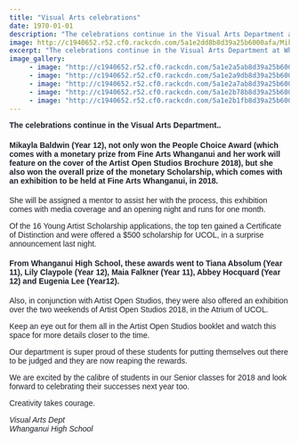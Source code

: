 ```yaml
---
title: "Visual Arts celebrations"
date: 1970-01-01
description: "The celebrations continue in the Visual Arts Department at Whanganui High School..."
image: http://c1940652.r52.cf0.rackcdn.com/5a1e2dd8b8d39a25b6000afa/Mikayla-Baldwin-main-website-photo.jpg
excerpt: "The celebrations continue in the Visual Arts Department at Whanganui High School."
image_gallery:
     - image: "http://c1940652.r52.cf0.rackcdn.com/5a1e2a5ab8d39a25b6000aea/Mikayla-Baldwin-1.jpg"
     - image: "http://c1940652.r52.cf0.rackcdn.com/5a1e2a9db8d39a25b6000aee/Mikayla-Baldwin-3.jpg"
     - image: "http://c1940652.r52.cf0.rackcdn.com/5a1e2a7ab8d39a25b6000aec/Mikayla-Baldwin-2.jpg"
     - image: "http://c1940652.r52.cf0.rackcdn.com/5a1e2b78b8d39a25b6000af8/Tiana-Absolum-cert-of-dist.jpg"
     - image: "http://c1940652.r52.cf0.rackcdn.com/5a1e2b1fb8d39a25b6000af4/Lily-Claypole-cert-of-dist.jpg"
---
```


<p><strong><span style="color: #1d2129; font-family: Helvetica, Arial, sans-serif;">The celebrations continue in the Visual Arts Department..&nbsp;</span></strong></p>
<h4><span style="color: #1d2129; font-family: Helvetica, Arial, sans-serif;">Mikayla Baldwin (Year 12), not only won the People Choice Award (which comes with a monetary prize from Fine Arts Whanganui and her work will feature on the cover of the Artist Open Studios Brochure 2018), but she also won the overall prize of the monetary Scholarship, which comes with an exhibition to be held at Fine Arts Whanganui, in 2018.&nbsp;</span></h4>
<p><span style="color: #1d2129; font-family: Helvetica, Arial, sans-serif;">She will be assigned a mentor to assist her with the process, this exhib</span><span class="text_exposed_show" style="display: inline; font-family: Helvetica, Arial, sans-serif; color: #1d2129;">ition comes with media coverage and an opening night and runs for one month.&nbsp;<br /></span></p>
<p><span class="text_exposed_show" style="display: inline; font-family: Helvetica, Arial, sans-serif; color: #1d2129;">Of the 16 Young Artist Scholarship applications, the top ten gained a Certificate of Distinction and were offered a $500 scholarship for UCOL, in a surprise announcement last night.&nbsp;<br /></span></p>
<h4><span class="text_exposed_show" style="display: inline; font-family: Helvetica, Arial, sans-serif; color: #1d2129;">From Whanganui High School, these awards went to Tiana Absolum (Year 11), Lily Claypole (Year 12), Maia Falkner (Year 11), Abbey Hocquard (Year 12) and Eugenia Lee (Year12).&nbsp;<br /></span></h4>
<p><span class="text_exposed_show" style="display: inline; font-family: Helvetica, Arial, sans-serif; color: #1d2129;">Also, in conjunction with Artist Open Studios, they were also offered an exhibition over the two weekends of Artist Open Studios 2018, in the Atrium of UCOL.&nbsp;<br /></span></p>
<p><span class="text_exposed_show" style="display: inline; font-family: Helvetica, Arial, sans-serif; color: #1d2129;">Keep an eye out for them all in the Artist Open Studios booklet and watch this space for more details closer to the time.<br /></span></p>
<p><span class="text_exposed_show" style="display: inline; font-family: Helvetica, Arial, sans-serif; color: #1d2129;">Our department is super proud of these students for putting themselves out there to be judged and they are now reaping the rewards. </span></p>
<p><span class="text_exposed_show" style="display: inline; font-family: Helvetica, Arial, sans-serif; color: #1d2129;">We are excited by the calibre of students in our Senior classes for 2018 and look forward to celebrating their successes next year too. </span></p>
<p><span class="text_exposed_show" style="display: inline; font-family: Helvetica, Arial, sans-serif; color: #1d2129;">Creativity takes courage.</span></p>
<p><em><span class="text_exposed_show" style="display: inline; font-family: Helvetica, Arial, sans-serif; color: #1d2129;">Visual Arts Dept<br />Whanganui High School</span></em></p>

